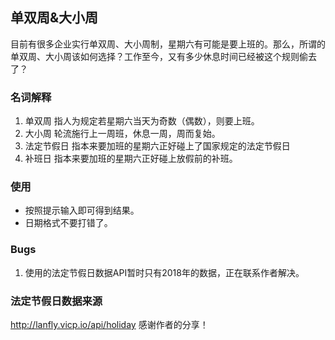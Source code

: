 ## 单双周&大小周

目前有很多企业实行单双周、大小周制，星期六有可能是要上班的。那么，所谓的单双周、大小周该如何选择？工作至今，又有多少休息时间已经被这个规则偷去了？

### 名词解释
1. 单双周
指人为规定若星期六当天为奇数（偶数），则要上班。
2. 大小周
轮流施行上一周班，休息一周，周而复始。
3. 法定节假日
指本来要加班的星期六正好碰上了国家规定的法定节假日
4. 补班日
指本来要加班的星期六正好碰上放假前的补班。

### 使用
- 按照提示输入即可得到结果。
- 日期格式不要打错了。




### Bugs
1. 使用的法定节假日数据API暂时只有2018年的数据，正在联系作者解决。

### 法定节假日数据来源
http://lanfly.vicp.io/api/holiday 感谢作者的分享！
